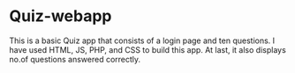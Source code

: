 # Quiz-webapp
This is a basic Quiz app that consists of a login page and ten questions. I have used HTML, JS, PHP, and CSS to build this app. At last, it also displays no.of questions answered correctly.  
